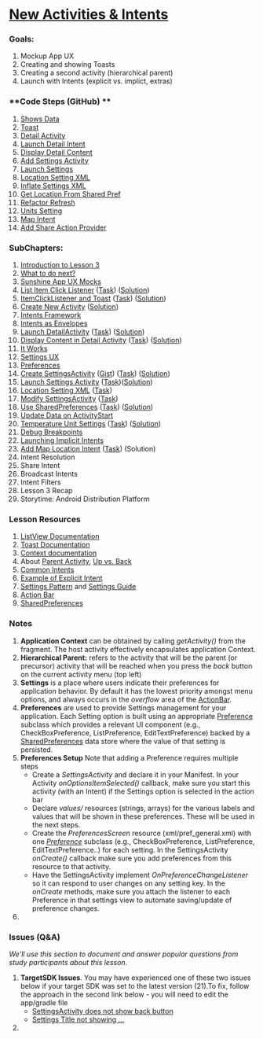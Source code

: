 # [New Activities & Intents](https://www.udacity.com/course/viewer#!/c-ud853/l-1474559101)

### **Goals**:
1. Mockup App UX
2. Creating and showing Toasts
3. Creating a second activity (hierarchical parent)
4. Launch with Intents (explicit vs. implict, extras)


### **Code Steps (GitHub) **
1. [Shows Data](https://github.com/udacity/Sunshine/tree/3.00-shows-data)
2. [Toast](https://github.com/udacity/Sunshine/tree/3.01-toast)
3. [Detail Activity](https://github.com/udacity/Sunshine/tree/3.02-detail-activity)
4. [Launch Detail Intent](https://github.com/udacity/Sunshine/tree/3.03-launch-detail-intent)
5. [Display Detail Content](https://github.com/udacity/Sunshine/tree/3.04-display-detail-content)
6. [Add Settings Activity](https://github.com/udacity/Sunshine/tree/3.05-add-settings-activity)
7. [Launch Settings](https://github.com/udacity/Sunshine/tree/3.06-launch-settings)
8. [Location Setting XML](https://github.com/udacity/Sunshine/tree/3.07-location-setting-xml)
9. [Inflate Settings XML](https://github.com/udacity/Sunshine/tree/3.08-inflate-settings-xml)
10. [Get Location From Shared Pref](https://github.com/udacity/Sunshine/tree/3.09-get-location-from-shared-pref)
11. [Refactor Refresh](https://github.com/udacity/Sunshine/tree/3.10-refactor-refresh)
12. [Units Setting](https://github.com/udacity/Sunshine/tree/3.11-units-setting)
13. [Map Intent](https://github.com/udacity/Sunshine/tree/3.12-map-intent)
14. [Add Share Action Provider](https://github.com/udacity/Sunshine/tree/3.13-add-share-action-provider)


### **SubChapters**:
1. [Introduction to Lesson 3](https://www.udacity.com/course/viewer#!/c-ud853/l-1474559101/m-1587888574)
2. [What to do next?](https://www.udacity.com/course/viewer#!/c-ud853/l-1474559101/m-1622398631)
3. [Sunshine App UX Mocks](https://www.udacity.com/course/viewer#!/c-ud853/l-1474559101/m-1480808705)
4. [List Item Click Listener](https://www.udacity.com/course/viewer#!/c-ud853/l-1474559101/e-1570909442/m-1570909443) ([Task](https://www.udacity.com/course/viewer#!/c-ud853/l-1474559101/e-1570909442/m-1570909444)) ([Solution](https://www.udacity.com/course/viewer#!/c-ud853/l-1474559101/e-1570909442/m-1570909445))
5. [ItemClickListener and Toast](https://www.udacity.com/course/viewer#!/c-ud853/l-1474559101/e-1480808706/m-1480808707) ([Task](https://www.udacity.com/course/viewer#!/c-ud853/l-1474559101/e-1480808706/m-1480808708)) ([Solution](https://www.udacity.com/course/viewer#!/c-ud853/l-1474559101/e-1480808706/m-1480808709))
6. [Create New Activity](https://www.udacity.com/course/viewer#!/c-ud853/l-1474559101/e-1480808710/m-1480808711) ([Solution](https://www.udacity.com/course/viewer#!/c-ud853/l-1474559101/e-1480808710/m-1480808713))
7. [Intents Framework](https://www.udacity.com/course/viewer#!/c-ud853/l-1474559101/m-1628289061)
8. [Intents as Envelopes](https://www.udacity.com/course/viewer#!/c-ud853/l-1474559101/m-1643678724)
9. [Launch DetailActivity](https://www.udacity.com/course/viewer#!/c-ud853/l-1474559101/e-1480808714/m-1480808715) ([Task](https://www.udacity.com/course/viewer#!/c-ud853/l-1474559101/e-1480808714/m-1480808715)) ([Solution](https://www.udacity.com/course/viewer#!/c-ud853/l-1474559101/e-1480808714/m-1480808717))
10. [Display Content in Detail Activity](https://www.udacity.com/course/viewer#!/c-ud853/l-1474559101/e-1480808718/m-1480808719) ([Task](https://www.udacity.com/course/viewer#!/c-ud853/l-1474559101/e-1480808718/m-1480808720)) ([Solution](https://www.udacity.com/course/viewer#!/c-ud853/l-1474559101/e-1480808718/m-1480808721))
11. [It Works](https://www.udacity.com/course/viewer#!/c-ud853/l-1474559101/m-1576968695)
12. [Settings UX](https://www.udacity.com/course/viewer#!/c-ud853/l-1474559101/m-1643578573)
13. [Preferences](https://www.udacity.com/course/viewer#!/c-ud853/l-1474559101/m-1643578574)
14. [Create SettingsActivity](https://www.udacity.com/course/viewer#!/c-ud853/l-1474559101/e-1643578576/m-1643578575) ([Gist](https://gist.github.com/anonymous/79957488c47f2fb35a88)) ([Task](https://www.udacity.com/course/viewer#!/c-ud853/l-1474559101/e-1643578576/m-1643578577)) ([Solution](https://www.udacity.com/course/viewer#!/c-ud853/l-1474559101/e-1643578576/m-1643578578))
15. [Launch Settings Activity](https://www.udacity.com/course/viewer#!/c-ud853/l-1474559101/e-1643578580/m-1643578579) ([Task](https://www.udacity.com/course/viewer#!/c-ud853/l-1474559101/e-1643578580/m-1643578581))([Solution](https://www.udacity.com/course/viewer#!/c-ud853/l-1474559101/e-1643578580/m-1643578582))
16. [Location Setting XML](https://www.udacity.com/course/viewer#!/c-ud853/l-1474559101/e-1643578583/m-1643578585) ([Task](https://www.udacity.com/course/viewer#!/c-ud853/l-1474559101/e-1643578583/m-1643578584))
17. [Modify SettingsActivity](https://www.udacity.com/course/viewer#!/c-ud853/l-1474559101/e-1643578589/m-1643578588) ([Task](https://www.udacity.com/course/viewer#!/c-ud853/l-1474559101/e-1643578589/m-1643578590))
18. [Use SharedPreferences](https://www.udacity.com/course/viewer#!/c-ud853/l-1474559101/e-1576148605/m-1643578591) ([Task](https://www.udacity.com/course/viewer#!/c-ud853/l-1474559101/e-1576148605/m-1576148606)) ([Solution](https://www.udacity.com/course/viewer#!/c-ud853/l-1474559101/e-1576148605/m-1643578596))
19. [Update Data on ActivityStart](https://www.udacity.com/course/viewer#!/c-ud853/l-1474559101/m-1643578597)
20. [Temperature Unit Settings](https://www.udacity.com/course/viewer#!/c-ud853/l-1474559101/e-1643578599/m-1643578598) ([Task](https://www.udacity.com/course/viewer#!/c-ud853/l-1474559101/e-1643578599/m-1643578600)) ([Solution](https://www.udacity.com/course/viewer#!/c-ud853/l-1474559101/e-1643578599/m-1643578601))
21. [Debug Breakpoints](https://www.udacity.com/course/viewer#!/c-ud853/l-1474559101/m-1643578602)
22. [Launching Implicit Intents](https://www.udacity.com/course/viewer#!/c-ud853/l-1474559101/m-1637238591)
23. [Add Map Location Intent](https://www.udacity.com/course/viewer#!/c-ud853/l-1474559101/e-1480808722/m-1480808723) ([Task](https://www.udacity.com/course/viewer#!/c-ud853/l-1474559101/e-1480808722/m-1480808724)) (Solution)
24. Intent Resolution
25. Share Intent
26. Broadcast Intents
27. Intent Filters
28. Lesson 3 Recap
29. Storytime: Android Distribution Platform



### **Lesson Resources**
1. [ListView Documentation](http://developer.android.com/reference/android/widget/ListView.html)
2. [Toast Documentation](http://developer.android.com/guide/topics/ui/notifiers/toasts.html#Basics)
3. [Context documentation](http://developer.android.com/reference/android/content/Context.html)
4. About [Parent Activity](http://developer.android.com/training/basics/firstapp/starting-activity.html#CreateActivity), [Up vs. Back](http://developer.android.com/design/patterns/navigation.html)
5. [Common Intents](http://developer.android.com/guide/components/intents-common.html)
6. [Example of Explicit Intent](http://developer.android.com/guide/components/intents-filters.html#ExampleExplicit)
7. [Settings Pattern](https://developer.android.com/design/patterns/settings.html) and [Settings Guide](http://developer.android.com/guide/topics/ui/settings.html)
8. [Action Bar](https://developer.android.com/guide/topics/ui/actionbar.html)
8. [SharedPreferences](http://developer.android.com/reference/android/content/SharedPreferences.html)


### **Notes**
1. **Application Context** can be obtained by calling *getActivity()* from the fragment. The host activity effectively encapsulates application Context.
2. **Hierarchical Parent:** refers to the activity that will be the parent (or precursor) activity that will be reached when you press the *back* button on the current activity menu (top left)
3. **Settings** is a place where users indicate their preferences for application behavior. By default it has the lowest priority amongst menu options, and always occurs in the *overflow* area of the [ActionBar](https://developer.android.com/design/patterns/actionbar.html).
4. **Preferences** are used to provide Settings management for your application. Each Setting option is built using an appropriate [Preference](http://developer.android.com/reference/android/preference/Preference.html) subclass which provides a relevant UI component (e.g., CheckBoxPreference, ListPreference, EditTextPreference) backed by a [SharedPreferences](http://developer.android.com/reference/android/content/SharedPreferences.html) data store where the value of that setting is persisted.
5. **Preferences Setup** Note that adding a Preference requires multiple steps
    * Create a *SettingsActivity* and declare it in your Manifest. In your Activity *onOptionsItemSelected()* callback, make sure you start this activity (with an Intent) if the Settings option is selected in the action bar
    * Declare *values/* resources (strings, arrays) for the various labels and values that will be shown in these preferences. These will be used in the next steps.
    * Create the *PreferencesScreen* resource (xml/pref\_general.xml) with one [*Preference*](http://developer.android.com/reference/android/preference/Preference.html) subclass (e.g., CheckBoxPreference, ListPreference, EditTextPreference..) for each setting. In the SettingsActivity *onCreate()* callback make sure you add preferences from this resource to that activity.
    * Have the SettingsActivity implement *OnPreferenceChangeListener* so it can respond to user changes on any setting key. In the *onCreate* methods, make sure you attach the listener to each Preference in that settings view to automate saving/update of preference changes.
6.


### **Issues (Q&A)**

*We'll use this section to document and answer popular questions from study participants about this lesson.*

1. **TargetSDK Issues**. You may have experienced one of these two issues below if your target SDK was set to the latest version (21).To fix, follow the approach in the second link below - you will need to edit the app/gradle file
    * [SettingsActivity does not show back button](http://forums.udacity.com/questions/100256895/settings-activity-doesnt-have-a-back-button?page=1&focusedAnswerId=100256962#100256962)
    * [Settings Title not showing ...](http://forums.udacity.com/questions/100239055/settings-title-not-showing-up-after-clicking-on-menu-item-settings#ud853)
2.


